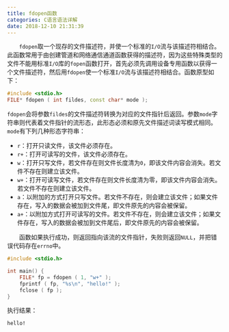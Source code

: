 ```yaml
---
title: fdopen函数
categories: C语言语法详解
date: 2018-12-10 21:31:39
---
```

&emsp;&emsp;`fdopen`取一个现存的文件描述符，并使一个标准的`I/O`流与该描述符相结合。此函数常用于由创建管道和网络通信通道函数获得的描述符，因为这些特殊类型的文件不能用标准`I/O`库的`fopen`函数打开，首先必须先调用设备专用函数以获得一个文件描述符，然后用`fdopen`使一个标准`I/O`流与该描述符相结合。函数原型如下：<!--more-->

``` cpp
#include <stdio.h>
FILE* fdopen ( int fildes, const char* mode );
```

`fdopen`会将参数`fildes`的文件描述符转换为对应的文件指针后返回。参数`mode`字符串则代表着文件指针的流形态，此形态必须和原先文件描述词读写模式相同。`mode`有下列几种形态字符串：

- `r`：打开只读文件，该文件必须存在。
- `r+`：打开可读写的文件，该文件必须存在。
- `w`：打开只写文件，若文件存在则文件长度清为`0`，即该文件内容会消失。若文件不存在则建立该文件。
- `w+`：打开可读写文件，若文件存在则文件长度清为零，即该文件内容会消失。若文件不存在则建立该文件。
- `a`：以附加的方式打开只写文件。若文件不存在，则会建立该文件；如果文件存在，写入的数据会被加到文件尾，即文件原先的内容会被保留。
- `a+`：以附加方式打开可读写的文件。若文件不存在，则会建立该文件；如果文件存在，写入的数据会被加到文件尾后，即文件原先的内容会被保留。

&emsp;&emsp;函数如果执行成功，则返回指向该流的文件指针，失败则返回`NULL`，并把错误代码存在`errno`中。

``` cpp
#include <stdio.h>

int main() {
    FILE* fp = fdopen ( 1, "w+" );
    fprintf ( fp, "%s\n", "hello!" );
    fclose ( fp );
}
```

执行结果：

``` bash
hello!
```